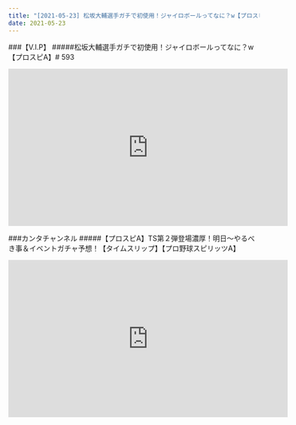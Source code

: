 ```yaml
---
title: "[2021-05-23] 松坂大輔選手ガチで初使用！ジャイロボールってなに？w【プロスピA】# 593 他"
date: 2021-05-23
---
```

###【V.I.P】
#####松坂大輔選手ガチで初使用！ジャイロボールってなに？w【プロスピA】# 593
<iframe width="560" height="315" src="https://www.youtube.com/embed/9Z4eaGMUdqk" frameborder="0" allow="accelerometer; autoplay; clipboard-write; encrypted-media; gyroscope; picture-in-picture" allowfullscreen></iframe>

###カンタチャンネル
#####【プロスピA】TS第２弾登場濃厚！明日～やるべき事＆イベントガチャ予想！【タイムスリップ】【プロ野球スピリッツA】
<iframe width="560" height="315" src="https://www.youtube.com/embed/_8XLSFW8EwU" frameborder="0" allow="accelerometer; autoplay; clipboard-write; encrypted-media; gyroscope; picture-in-picture" allowfullscreen></iframe>

